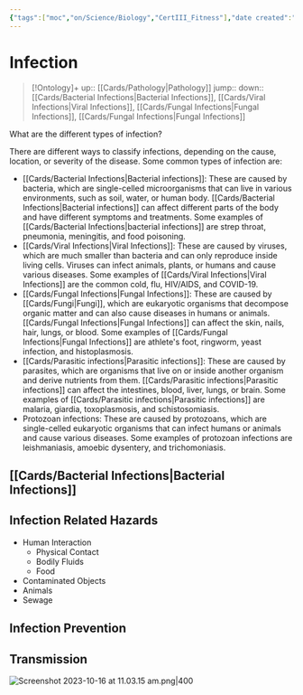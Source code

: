 ```yaml
---
{"tags":["moc","on/Science/Biology","CertIII_Fitness"],"date created":"2022-04-07 Thu","edited":"2023-04-06 Thu","dg-publish":true,"permalink":"/cards/infection/","dgPassFrontmatter":true}
---
```


# Infection

> [!Ontology]+
> up:: [[Cards/Pathology\|Pathology]]
> jump::
> down:: [[Cards/Bacterial Infections\|Bacterial Infections]], [[Cards/Viral Infections\|Viral Infections]], [[Cards/Fungal Infections\|Fungal Infections]], [[Cards/Fungal Infections\|Fungal Infections]]

What are the different types of infection?

There are different ways to classify infections, depending on the cause, location, or severity of the disease. Some common types of infection are:

- [[Cards/Bacterial Infections\|Bacterial infections]]: These are caused by bacteria, which are single-celled microorganisms that can live in various environments, such as soil, water, or human body. [[Cards/Bacterial Infections\|Bacterial infections]] can affect different parts of the body and have different symptoms and treatments. Some examples of [[Cards/Bacterial Infections\|bacterial infections]] are strep throat, pneumonia, meningitis, and food poisoning.
- [[Cards/Viral Infections\|Viral Infections]]: These are caused by viruses, which are much smaller than bacteria and can only reproduce inside living cells. Viruses can infect animals, plants, or humans and cause various diseases. Some examples of [[Cards/Viral Infections\|Viral Infections]] are the common cold, flu, HIV/AIDS, and COVID-19.
- [[Cards/Fungal Infections\|Fungal Infections]]: These are caused by [[Cards/Fungi\|Fungi]], which are eukaryotic organisms that decompose organic matter and can also cause diseases in humans or animals. [[Cards/Fungal Infections\|Fungal Infections]] can affect the skin, nails, hair, lungs, or blood. Some examples of [[Cards/Fungal Infections\|Fungal Infections]] are athlete's foot, ringworm, yeast infection, and histoplasmosis.
- [[Cards/Parasitic infections\|Parasitic infections]]: These are caused by parasites, which are organisms that live on or inside another organism and derive nutrients from them. [[Cards/Parasitic infections\|Parasitic infections]] can affect the intestines, blood, liver, lungs, or brain. Some examples of [[Cards/Parasitic infections\|Parasitic infections]] are malaria, giardia, toxoplasmosis, and schistosomiasis.
- Protozoan infections: These are caused by protozoans, which are single-celled eukaryotic organisms that can infect humans or animals and cause various diseases. Some examples of protozoan infections are leishmaniasis, amoebic dysentery, and trichomoniasis.

## [[Cards/Bacterial Infections\|Bacterial Infections]]

## Infection Related Hazards

-   Human Interaction
    -   Physical Contact
    -   Bodily Fluids
    -   Food
-   Contaminated Objects
-   Animals
-   Sewage

## Infection Prevention

## Transmission

![Screenshot 2023-10-16 at 11.03.15 am.png|400](/img/user/Extras/Obsidian%20Images/Screenshot%202023-10-16%20at%2011.03.15%20am.png)